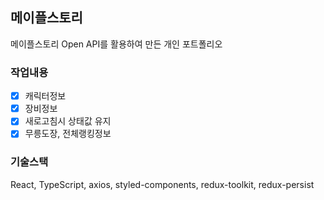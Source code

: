 ## 메이플스토리

메이플스토리 Open API를 활용하여 만든 개인 포트폴리오

### 작업내용

- [x] 캐릭터정보
- [x] 장비정보
- [x] 새로고침시 상태값 유지
- [x] 무릉도장, 전체랭킹정보

### 기술스택

React, TypeScript, axios, styled-components, redux-toolkit, redux-persist
